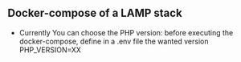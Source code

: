## Docker-compose of a LAMP stack ##

* Currently You can choose the PHP version: before executing the docker-compose, define in a .env file the wanted version PHP_VERSION=XX
